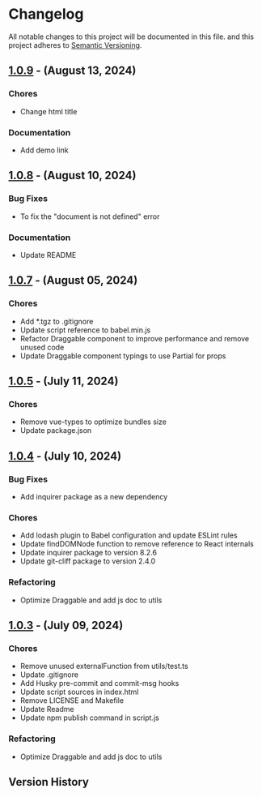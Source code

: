# Changelog

All notable changes to this project will be documented in this file.
and this project adheres to [Semantic Versioning](https://semver.org/spec/v2.0.0.html).

## [1.0.9] - (August 13, 2024)

### Chores

- Change html title

### Documentation

- Add demo link

## [1.0.8] - (August 10, 2024)

### Bug Fixes

- To fix the "document is not defined" error

### Documentation

- Update README

## [1.0.7] - (August 05, 2024)

### Chores

- Add *.tgz to .gitignore
- Update script reference to babel.min.js
- Refactor Draggable component to improve performance and remove unused code
- Update Draggable component typings to use Partial for props

## [1.0.5] - (July 11, 2024)

### Chores

- Remove vue-types to optimize bundles size
- Update package.json

## [1.0.4] - (July 10, 2024)

### Bug Fixes

- Add inquirer package as a new dependency

### Chores

- Add lodash plugin to Babel configuration and update ESLint rules
- Update findDOMNode function to remove reference to React internals
- Update inquirer package to version 8.2.6
- Update git-cliff package to version 2.4.0

### Refactoring

- Optimize Draggable and add js doc to utils

## [1.0.3] - (July 09, 2024)

### Chores

- Remove unused externalFunction from utils/test.ts
- Update .gitignore
- Add Husky pre-commit and commit-msg hooks
- Update script sources in index.html
- Remove LICENSE and Makefile
- Update Readme
- Update npm publish command in script.js

### Refactoring

- Optimize Draggable and add js doc to utils

## Version History

[1.0.9]: https://github.com///compare/v1.0.8..v1.0.9
[1.0.8]: https://github.com///compare/v1.0.7..v1.0.8
[1.0.7]: https://github.com///compare/v1.0.6..v1.0.7
[1.0.5]: https://github.com///compare/v1.0.4..v1.0.5
[1.0.4]: https://github.com///compare/v1.0.3..v1.0.4
[1.0.3]: https://github.com///releases/tag/v1.0.3

